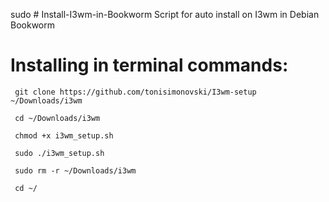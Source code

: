 sudo # Install-I3wm-in-Bookworm
Script for auto install on I3wm in Debian Bookworm

# Installing in terminal commands:

     git clone https://github.com/tonisimonovski/I3wm-setup ~/Downloads/i3wm
  
     cd ~/Downloads/i3wm
  
     chmod +x i3wm_setup.sh
  
     sudo ./i3wm_setup.sh

     sudo rm -r ~/Downloads/i3wm

     cd ~/
